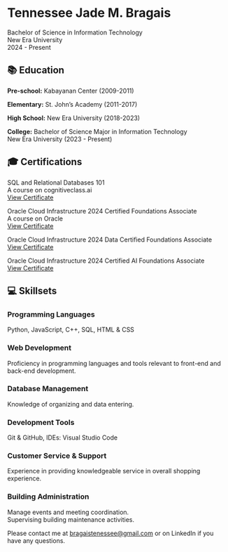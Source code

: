 <!DOCTYPE html>
<html lang="en">
<head>
    <meta charset="UTF-8">
    <meta name="viewport" content="width=device-width, initial-scale=1.0">
</head>
<body>
    <h1>Tennessee Jade M. Bragais</h1>
    <p class="contact">Bachelor of Science in Information Technology<br>
    New Era University<br>
    2024 - Present</p>
    <section>
        <h2>📚 Education</h2>
        <p><strong>Pre-school:</strong> Kabayanan Center (2009-2011)</p>
        <p><strong>Elementary:</strong> St. John’s Academy (2011-2017)</p>
        <p><strong>High School:</strong> New Era University (2018-2023)</p>
        <p><strong>College:</strong> Bachelor of Science Major in Information Technology<br>
           New Era University (2023 - Present)</p>
    </section>
    <section>
        <h2>🎓 Certifications</h2>
        <p>SQL and Relational Databases 101<br>
           A course on cognitiveclass.ai<br>
           <a href="https://courses.cognitiveclass.ai/certificates/bf0ce26fefe24f438d35de38c997d4d9">View Certificate</a></p>
         <p>Oracle Cloud Infrastructure 2024 Certified Foundations Associate<br>
          A course on Oracle<br>
           <a href="https://catalog-education.oracle.com/ords/certview/sharebadge?id=35C12E67DB308094029B8F75208D4ED6CA39D4DC411DE94A440F8031C7CE2EF2#">View Certificate</a></p>
        <p>Oracle Cloud Infrastructure 2024 Data Certified Foundations Associate<br>
           <a href="https://catalog-education.oracle.com/ords/certview/sharebadge?id=35C12E67DB308094029B8F75208D4ED63DC3F44AB3DB4C876247F572A87BB7B0#">View Certificate</a></p>
         <p>Oracle Cloud Infrastructure 2024 Certified AI Foundations Associate<br>
           <a href="https://catalog-education.oracle.com/ords/certview/sharebadge?id=8823986B7802E11E8F4F966F7B89BF16171C3C099AB9B3E4B7377C3A5CBB6956">View Certificate</a></p>
    </section>
    <section>
        <h2>💻 Skillsets</h2>
        <h3>Programming Languages</h3>
        <p>Python, JavaScript, C++, SQL, HTML & CSS</p>
        <h3>Web Development</h3>
        <p>Proficiency in programming languages and tools relevant to front-end and back-end development.</p>
        <h3>Database Management</h3>
        <p>Knowledge of organizing and data entering.</p>
        <h3>Development Tools</h3>
        <p>Git & GitHub, IDEs: Visual Studio Code</p>
        <h3>Customer Service & Support</h3>
        <p>Experience in providing knowledgeable service in overall shopping experience.</p>
        <h3>Building Administration</h3>
        <p>Manage events and meeting coordination.<br>
           Supervising building maintenance activities.</p>
    </section>
    <footer>
        <p>Please contact me at <a href="mailto:bragaistenessee@gmail.com">bragaistenessee@gmail.com</a> or on LinkedIn if you have any questions.</p>
    </footer>
</body>
</html>
